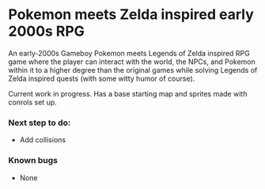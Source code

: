 # Pokemon meets Zelda inspired early 2000s RPG

An early-2000s Gameboy Pokemon meets Legends of Zelda inspired RPG game where the player can interact with the world, the NPCs, and Pokemon within it to a higher degree than the original games while solving Legends of Zelda inspired quests (with some witty humor of course).

Current work in progress. Has a base starting map and sprites made with conrols set up. 

### Next step to do:
  - Add collisions
  
### Known bugs
  - None
